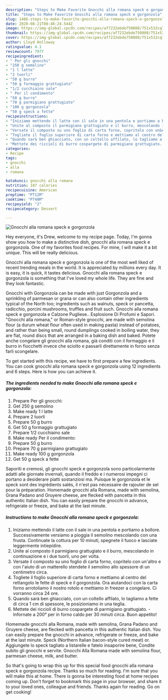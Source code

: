 ```yaml
---
description: "Steps to Make Favorite Gnocchi alla romana speck e gorgonzola"
title: "Steps to Make Favorite Gnocchi alla romana speck e gorgonzola"
slug: 1486-steps-to-make-favorite-gnocchi-alla-romana-speck-e-gorgonzola
date: 2020-08-21T08:48:24.544Z
image: https://img-global.cpcdn.com/recipes/af7232ebde750808/751x532cq70/gnocchi-alla-romana-speck-e-gorgonzola-recipe-main-photo.jpg
thumbnail: https://img-global.cpcdn.com/recipes/af7232ebde750808/751x532cq70/gnocchi-alla-romana-speck-e-gorgonzola-recipe-main-photo.jpg
cover: https://img-global.cpcdn.com/recipes/af7232ebde750808/751x532cq70/gnocchi-alla-romana-speck-e-gorgonzola-recipe-main-photo.jpg
author: Lloyd Holloway
ratingvalue: 4.1
reviewcount: 7977
recipeingredient:
- " Per gli gnocchi"
- "250 g semolino"
- "1 l latte"
- "2 tuorli"
- "50 g burro"
- "50 g formaggio grattugiato"
- "1/2 cucchiaino sale"
- " Per il condimento"
- "50 g burro"
- "70 g parmigiano grattugiato"
- "100 g gorgonzola"
- "50 g speck a fette"
recipeinstructions:
- "Iniziamo mettendo il latte con il sale in una pentola e portiamo a bollore. Successivamente versiamo a pioggia il semolino mescolando con una frusta. Continuate la cottura per 10 minuti, spegnete il fuoco e lasciate leggermente intiepidire."
- "Unite al composto il parmigiano grattugiato e il burro, mescolando in continuazione e i due tuorli, uno per volta."
- "Versate il composto su uno foglio di carta forno, copritelo con un&#39;altro e con l&#39;aiuto di un matterello stendete il semolino allo spessore di un centimetro circa."
- "Togliete il foglio superiore di carta forno e mettiamo al centro del rettangolo le fette di speck e il gorgonzola. Ora aiutandoci con la carta forno arrotoliamo il nostro rotolo e mettiamo in freezer a congelare. Ci vorranno circa 24 ore."
- "Quando sarà ben ghiacciato, con un coltello affilato, lo tagliamo a fette di circa 1 cm di spessore, le posizioniamo in una teglia."
- "Mettete dei riccioli di burro cospargete di parmigiano grattugiato.  Infornate a 200° per in forno caldo per 30 minuti circa. Buon appetito!"
categories:
- Recipe
tags:
- gnocchi
- alla
- romana

katakunci: gnocchi alla romana 
nutrition: 187 calories
recipecuisine: American
preptime: "PT12M"
cooktime: "PT40M"
recipeyield: "2"
recipecategory: Dessert

---
```



![Gnocchi alla romana speck e gorgonzola](https://img-global.cpcdn.com/recipes/af7232ebde750808/751x532cq70/gnocchi-alla-romana-speck-e-gorgonzola-recipe-main-photo.jpg)

Hey everyone, it's Drew, welcome to my recipe page. Today, I'm gonna show you how to make a distinctive dish, gnocchi alla romana speck e gorgonzola. One of my favorites food recipes. For mine, I will make it a bit unique. This will be really delicious.

Gnocchi alla romana speck e gorgonzola is one of the most well liked of recent trending meals in the world. It is appreciated by millions every day. It is easy, it is quick, it tastes delicious. Gnocchi alla romana speck e gorgonzola is something that I've loved my whole life. They are fine and they look fantastic.

Gnocchi with Gorgonzola can be made with just Gorgonzola and a sprinkling of parmesan or grana or can also contain other ingredients typical of the North too; ingredients such as walnuts, speck or pancetta, radicchio, porcini mushrooms, truffles and fruit such. Gnocchi alla romana speck e gorgonzola e Calzone Pugliese.. Esplosione Di Profumi e Sapori. &#34;Gnocchi alla romana,&#34; or Roman-style gnocchi, are made with semolina flour (a durum wheat flour often used in making pasta) instead of potatoes, and rather than being small, round dumplings cooked in boiling water, they are flat, round discs that are arranged in a baking dish and baked. Potete anche congelare gli gnocchi alla romana, già conditi con il formaggio e il burro in fiocchetti invece che sciolto e passarli direttamente in forno senza farli scongelare.


To get started with this recipe, we have to first prepare a few ingredients. You can cook gnocchi alla romana speck e gorgonzola using 12 ingredients and 6 steps. Here is how you can achieve it.

<!--inarticleads1-->

##### The ingredients needed to make Gnocchi alla romana speck e gorgonzola:

1. Prepare  Per gli gnocchi:
1. Get 250 g semolino
1. Make ready 1 l latte
1. Prepare 2 tuorli
1. Prepare 50 g burro
1. Get 50 g formaggio grattugiato
1. Prepare 1/2 cucchiaino sale
1. Make ready  Per il condimento:
1. Prepare 50 g burro
1. Prepare 70 g parmigiano grattugiato
1. Make ready 100 g gorgonzola
1. Get 50 g speck a fette


Saporiti e cremosi, gli gnocchi speck e gorgonzola sono particolarmente adatti alle giornate invernali, quando il freddo e i numerosi impegni ci portano a desiderare piatti sostanziosi ma. Puisque le gorgonzola et le speck sont des ingrédients salés, il n&#39;est pas nécessaire de rajouter de sel pour la préparation. Homemade gnocchi alla Romana, made with semolina, Grana Padano and Gruyere cheese, are flecked with pancetta in this authentic Italian dish. You can easily prepare the gnocchi in advance, refrigerate or freeze, and bake at the last minute. 

<!--inarticleads2-->

##### Instructions to make Gnocchi alla romana speck e gorgonzola:

1. Iniziamo mettendo il latte con il sale in una pentola e portiamo a bollore. Successivamente versiamo a pioggia il semolino mescolando con una frusta. Continuate la cottura per 10 minuti, spegnete il fuoco e lasciate leggermente intiepidire.
1. Unite al composto il parmigiano grattugiato e il burro, mescolando in continuazione e i due tuorli, uno per volta.
1. Versate il composto su uno foglio di carta forno, copritelo con un&#39;altro e con l&#39;aiuto di un matterello stendete il semolino allo spessore di un centimetro circa.
1. Togliete il foglio superiore di carta forno e mettiamo al centro del rettangolo le fette di speck e il gorgonzola. Ora aiutandoci con la carta forno arrotoliamo il nostro rotolo e mettiamo in freezer a congelare. Ci vorranno circa 24 ore.
1. Quando sarà ben ghiacciato, con un coltello affilato, lo tagliamo a fette di circa 1 cm di spessore, le posizioniamo in una teglia.
1. Mettete dei riccioli di burro cospargete di parmigiano grattugiato.  - Infornate a 200° per in forno caldo per 30 minuti circa. Buon appetito!


Homemade gnocchi alla Romana, made with semolina, Grana Padano and Gruyere cheese, are flecked with pancetta in this authentic Italian dish. You can easily prepare the gnocchi in advance, refrigerate or freeze, and bake at the last minute. Speck (Northern Italian bacon-style cured meat) or. Aggiungete lo speck tagliato a listarelle e fatelo insaporire bene, Condite subito gli gnocchi e servite. Gnocchi Alla Romana made with semolina flour, parmesan cheese, milk, and butter. 

So that's going to wrap this up for this special food gnocchi alla romana speck e gorgonzola recipe. Thanks so much for reading. I'm sure that you will make this at home. There is gonna be interesting food at home recipes coming up. Don't forget to bookmark this page in your browser, and share it to your loved ones, colleague and friends. Thanks again for reading. Go on get cooking!
